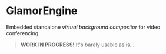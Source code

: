 # GlamorEngine

Embedded standalone *virtual background compositor* for video conferencing

> **WORK IN PROGRESS!** It's barely usable as is...